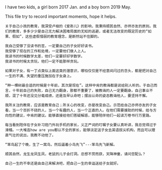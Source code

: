 
I have two kids, a girl born 2017 Jan. and a boy born 2019 May.

This file try to record important moments, hope it helps.

```
关于自己小孩的教育，我深受卢梭的《爱弥儿》的影响，我秉持顺其自然、亦师亦友的原则。我们的教育，多多少少是自己无力解决困难局面的无知的逃避，或者无法改变的既定历史的“如果、假如”，这些虚假懦弱的教育理念，是断然站不住脚的。

我自己受够了没读书的苦，一定要自己的子女好好读书。
我受够了现在的工作和处境，一定要他们做人上人。
我读书的时候数学太差，他们一定要好好学数学。
我读书的时候太贪玩，他们一定不能那样贪玩。

如果对子女，有一丁点类似上面这类的潜意识，哪怕仅仅是不经意间闪过的念头，都是把对自己一生的不满、失望的重压施加在子女身上。

“种一棵树最合适的时候是十年前，其次是现在”。这样中肯的教诲都是说给别人听的。于自己而言，十年前自己的失败，自己无力翻身，那都不重要了，被教诲的人一定要翻身。自己事业不顺，混了十年还没见分毫成绩，还是及早认命吧；摆出认命的姿态教诲他人，要坚持不懈。

我所关注的教育，应该是教育自己；所关心的改变，亦是改变自己。示范给自己亦师亦友的子女看，当一个百折不挠的人，当一个有趣的人，当一个正直的人。在他们需要援助的时候，给与方向性的建议，中肯的建议。能够直接给他们答疑解惑，能够陪伴他们一起读万卷书行万里路。

每当看到陪伴在子女补习班门外玩手机的家长，义正严词的叮嘱子女要认真听讲，我总觉得过于滑稽。一大堆连how are you都认不全的家长，能够淡定送子女去英语拔尖机构，而且可以理直气壮的说出，我教不动他了。

“笨鸟起了个晚，生了一窝鸟，然后逼着小鸟先飞”---笨鸟先飞新解。

顺其自然，龙生龙凤生凤，老鼠的儿子会打洞。总想不劳而获，天降神童，请问您配么？

自己一生的不幸还是由自己来解决吧，把自己一生的幸运送给子女就好。
```


